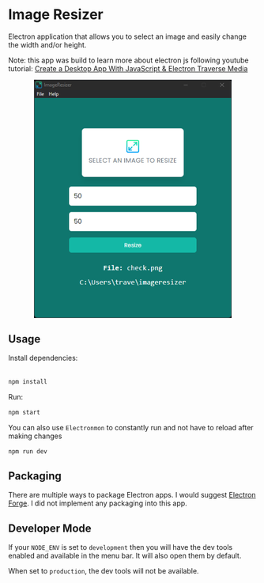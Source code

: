 # Image Resizer

Electron application that allows you to select an image and easily change the width and/or height.

Note: this app was build to learn more about electron js following youtube tutorial:
[Create a Desktop App With JavaScript & Electron Traverse Media](https://www.youtube.com/watch?v=ML743nrkMHw&t=470s)

<div style="display: flex; justify-content: center">
<img src="./assets/screen.png" width="400" />
</div>

## Usage

Install dependencies:

```bash

npm install
```

Run:

```bash
npm start
```

You can also use `Electronmon` to constantly run and not have to reload after making changes

```bash
npm run dev
```

## Packaging

There are multiple ways to package Electron apps. I would suggest [Electron Forge](https://www.electronforge.io/). I did not implement any packaging into this app.

## Developer Mode

If your `NODE_ENV` is set to `development` then you will have the dev tools enabled and available in the menu bar. It will also open them by default.

When set to `production`, the dev tools will not be available.
